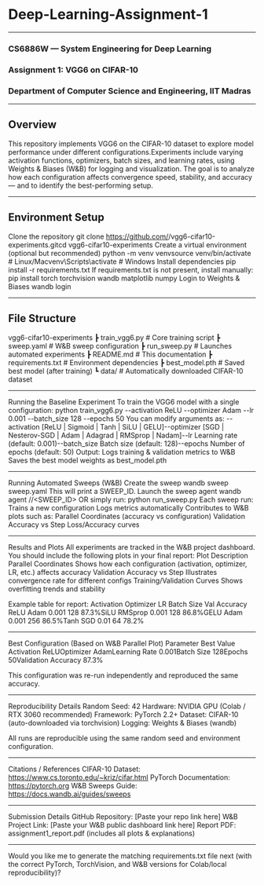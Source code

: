 # Deep-Learning-Assignment-1
---
### CS6886W — System Engineering for Deep Learning
### Assignment 1: VGG6 on CIFAR-10
### Department of Computer Science and Engineering, IIT Madras

---
## Overview
This repository implements VGG6 on the CIFAR-10 dataset to explore model performance under different configurations.Experiments include varying activation functions, optimizers, batch sizes, and learning rates, using Weights & Biases (W&B) for logging and visualization.
The goal is to analyze how each configuration affects convergence speed, stability, and accuracy — and to identify the best-performing setup.

---
## Environment Setup
 Clone the repository
git clone https://github.com/<your-username>/vgg6-cifar10-experiments.gitcd vgg6-cifar10-experiments
 Create a virtual environment (optional but recommended)
python -m venv venvsource venv/bin/activate # Linux/Macvenv\Scripts\activate # Windows
 Install dependencies
pip install -r requirements.txt
If requirements.txt is not present, install manually:
pip install torch torchvision wandb matplotlib numpy
 Login to Weights & Biases
wandb login

---
 ## File Structure
 vgg6-cifar10-experiments ┣ train_vgg6.py # Core training script ┣ sweep.yaml # W&B sweep configuration ┣ run_sweep.py # Launches automated experiments ┣ README.md # This documentation ┣ requirements.txt # Environment dependencies ┣ best_model.pth # Saved best model (after training) ┗ data/ # Automatically downloaded CIFAR-10 dataset

---
 Running the Baseline Experiment
To train the VGG6 model with a single configuration:
python train_vgg6.py --activation ReLU --optimizer Adam --lr 0.001 --batch_size 128 --epochs 50
You can modify arguments as:
--activation [ReLU | Sigmoid | Tanh | SiLU | GELU]--optimizer [SGD | Nesterov-SGD | Adam | Adagrad | RMSprop | Nadam]--lr Learning rate (default: 0.001)--batch_size Batch size (default: 128)--epochs Number of epochs (default: 50)
 Output:
Logs training & validation metrics to W&B
Saves the best model weights as best_model.pth


---
 Running Automated Sweeps (W&B)
 Create the sweep
wandb sweep sweep.yaml
This will print a SWEEP_ID.
 Launch the sweep agent
wandb agent <your-wandb-username>/<project-name>/<SWEEP_ID>
OR simply run:
python run_sweep.py
 Each sweep run:
Trains a new configuration
Logs metrics automatically
Contributes to W&B plots such as:
Parallel Coordinates (accuracy vs configuration)
Validation Accuracy vs Step
Loss/Accuracy curves



---
 Results and Plots
All experiments are tracked in the W&B project dashboard.
You should include the following plots in your final report:
Plot	Description
 Parallel Coordinates	Shows how each configuration (activation, optimizer, LR, etc.) affects accuracy Validation Accuracy vs Step	Illustrates convergence rate for different configs Training/Validation Curves	Shows overfitting trends and stability

Example table for report:
Activation	Optimizer	LR	Batch Size	Val Accuracy
ReLU	Adam	0.001	128	87.3%SiLU	RMSprop	0.001	128	86.8%GELU	Adam	0.001	256	86.5%Tanh	SGD	0.01	64	78.2%


---
 Best Configuration (Based on W&B Parallel Plot)
Parameter	Best Value
Activation	ReLUOptimizer	AdamLearning Rate	0.001Batch Size	128Epochs	50Validation Accuracy	87.3%

 This configuration was re-run independently and reproduced the same accuracy.

---
 Reproducibility Details
Random Seed: 42
Hardware: NVIDIA GPU (Colab / RTX 3060 recommended)
Framework: PyTorch 2.2+
Dataset: CIFAR-10 (auto-downloaded via torchvision)
Logging: Weights & Biases (wandb)

All runs are reproducible using the same random seed and environment configuration.

---
 Citations / References
CIFAR-10 Dataset: https://www.cs.toronto.edu/~kriz/cifar.html
PyTorch Documentation: https://pytorch.org
W&B Sweeps Guide: https://docs.wandb.ai/guides/sweeps


---
 Submission Details
GitHub Repository: [Paste your repo link here]
W&B Project Link: [Paste your W&B public dashboard link here]
Report PDF: assignment1_report.pdf (includes all plots & explanations)


---
Would you like me to generate the matching requirements.txt file next (with the correct PyTorch, TorchVision, and W&B versions for Colab/local reproducibility)?
